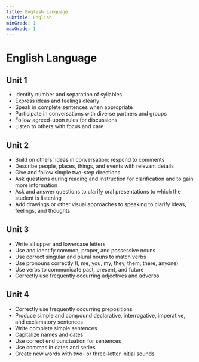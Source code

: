 ```yaml
---
title: English Language
subtitle: English
minGrade: 1
maxGrade: 1
---
```

# English Language


## Unit 1
* Identify number and separation of syllables
* Express ideas and feelings clearly
* Speak in complete sentences when appropriate
* Participate in conversations with diverse partners and groups
* Follow agreed-upon rules for discussions
* Listen to others with focus and care

## Unit 2
* Build on others’ ideas in conversation; respond to comments
* Describe people, places, things, and events with relevant details
* Give and follow simple two-step directions
* Ask questions during reading and instruction for clarification and to gain more information
* Ask and answer questions to clarify oral presentations to which the student is listening
* Add drawings or other visual approaches to speaking to clarify ideas, feelings, and thoughts

## Unit 3
* Write all upper and lowercase letters
* Use and identify common, proper, and possessive nouns
* Use correct singular and plural nouns to match verbs
* Use pronouns correctly (I, me, you, my, they, them, there, anyone)
* Use verbs to communicate past, present, and future
* Correctly use frequently occurring adjectives and adverbs

## Unit 4
* Correctly use frequently occurring prepositions
* Produce simple and compound declarative, interrogative, imperative, and exclamatory sentences
* Write complete simple sentences
* Capitalize names and dates
* Use correct end punctuation for sentences
* Use commas in dates and series
* Create new words with two- or three-letter initial sounds